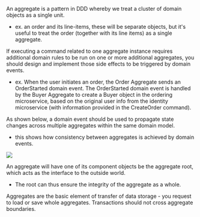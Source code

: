 
An aggregate is a pattern in DDD whereby we treat a cluster of domain objects as a single unit.
- ex. an order and its line-items, these will be separate objects, but it's useful to treat the order (together with its line items) as a single aggregate.

If executing a command related to one aggregate instance requires additional domain rules to be run on one or more additional aggregates, you should design and implement those side effects to be triggered by domain events.
- ex. When the user initiates an order, the Order Aggregate sends an OrderStarted domain event. The OrderStarted domain event is handled by the Buyer Aggregate to create a Buyer object in the ordering microservice, based on the original user info from the identity microservice (with information provided in the CreateOrder command).

As shown below, a domain event should be used to propagate state changes across multiple aggregates within the same domain model.
- this shows how consistency between aggregates is achieved by domain events.

![](/assets/images/2021-11-26-10-37-44.png)

An aggregate will have one of its component objects be the aggregate root, which acts as the interface to the outside world.
- The root can thus ensure the integrity of the aggregate as a whole.

Aggregates are the basic element of transfer of data storage - you request to load or save whole aggregates. Transactions should not cross aggregate boundaries.
